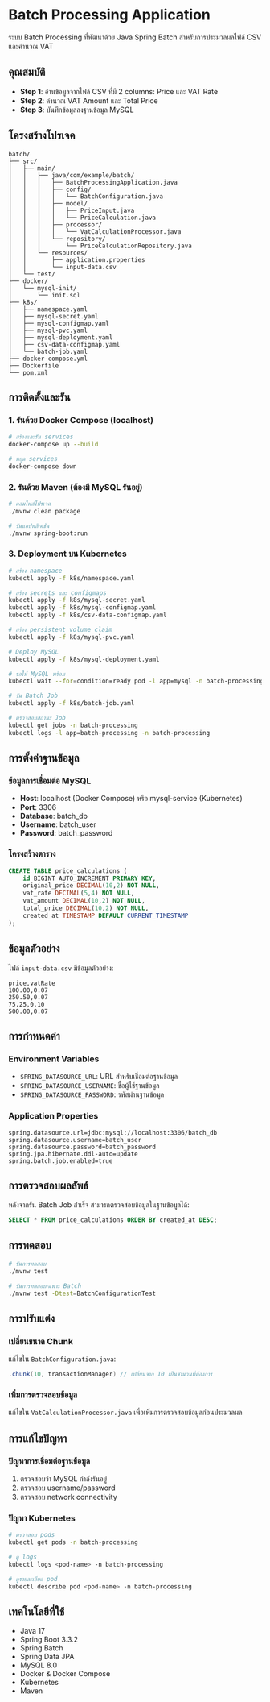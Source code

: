 # Batch Processing Application

ระบบ Batch Processing ที่พัฒนาด้วย Java Spring Batch สำหรับการประมวลผลไฟล์ CSV และคำนวณ VAT

## คุณสมบัติ

- **Step 1**: อ่านข้อมูลจากไฟล์ CSV ที่มี 2 columns: Price และ VAT Rate
- **Step 2**: คำนวณ VAT Amount และ Total Price
- **Step 3**: บันทึกข้อมูลลงฐานข้อมูล MySQL

## โครงสร้างโปรเจค

```
batch/
├── src/
│   ├── main/
│   │   ├── java/com/example/batch/
│   │   │   ├── BatchProcessingApplication.java
│   │   │   ├── config/
│   │   │   │   └── BatchConfiguration.java
│   │   │   ├── model/
│   │   │   │   ├── PriceInput.java
│   │   │   │   └── PriceCalculation.java
│   │   │   ├── processor/
│   │   │   │   └── VatCalculationProcessor.java
│   │   │   └── repository/
│   │   │       └── PriceCalculationRepository.java
│   │   └── resources/
│   │       ├── application.properties
│   │       └── input-data.csv
│   └── test/
├── docker/
│   └── mysql-init/
│       └── init.sql
├── k8s/
│   ├── namespace.yaml
│   ├── mysql-secret.yaml
│   ├── mysql-configmap.yaml
│   ├── mysql-pvc.yaml
│   ├── mysql-deployment.yaml
│   ├── csv-data-configmap.yaml
│   └── batch-job.yaml
├── docker-compose.yml
├── Dockerfile
└── pom.xml
```

## การติดตั้งและรัน

### 1. รันด้วย Docker Compose (localhost)

```bash
# สร้างและรัน services
docker-compose up --build

# หยุด services
docker-compose down
```

### 2. รันด้วย Maven (ต้องมี MySQL รันอยู่)

```bash
# คอมไพล์โปรเจค
./mvnw clean package

# รันแอปพลิเคชัน
./mvnw spring-boot:run
```

### 3. Deployment บน Kubernetes

```bash
# สร้าง namespace
kubectl apply -f k8s/namespace.yaml

# สร้าง secrets และ configmaps
kubectl apply -f k8s/mysql-secret.yaml
kubectl apply -f k8s/mysql-configmap.yaml
kubectl apply -f k8s/csv-data-configmap.yaml

# สร้าง persistent volume claim
kubectl apply -f k8s/mysql-pvc.yaml

# Deploy MySQL
kubectl apply -f k8s/mysql-deployment.yaml

# รอให้ MySQL พร้อม
kubectl wait --for=condition=ready pod -l app=mysql -n batch-processing --timeout=300s

# รัน Batch Job
kubectl apply -f k8s/batch-job.yaml

# ตรวจสอบสถานะ Job
kubectl get jobs -n batch-processing
kubectl logs -l app=batch-processing -n batch-processing
```

## การตั้งค่าฐานข้อมูล

### ข้อมูลการเชื่อมต่อ MySQL

- **Host**: localhost (Docker Compose) หรือ mysql-service (Kubernetes)
- **Port**: 3306
- **Database**: batch_db
- **Username**: batch_user
- **Password**: batch_password

### โครงสร้างตาราง

```sql
CREATE TABLE price_calculations (
    id BIGINT AUTO_INCREMENT PRIMARY KEY,
    original_price DECIMAL(10,2) NOT NULL,
    vat_rate DECIMAL(5,4) NOT NULL,
    vat_amount DECIMAL(10,2) NOT NULL,
    total_price DECIMAL(10,2) NOT NULL,
    created_at TIMESTAMP DEFAULT CURRENT_TIMESTAMP
);
```

## ข้อมูลตัวอย่าง

ไฟล์ `input-data.csv` มีข้อมูลตัวอย่าง:

```csv
price,vatRate
100.00,0.07
250.50,0.07
75.25,0.10
500.00,0.07
```

## การกำหนดค่า

### Environment Variables

- `SPRING_DATASOURCE_URL`: URL สำหรับเชื่อมต่อฐานข้อมูล
- `SPRING_DATASOURCE_USERNAME`: ชื่อผู้ใช้ฐานข้อมูล
- `SPRING_DATASOURCE_PASSWORD`: รหัสผ่านฐานข้อมูล

### Application Properties

```properties
spring.datasource.url=jdbc:mysql://localhost:3306/batch_db
spring.datasource.username=batch_user
spring.datasource.password=batch_password
spring.jpa.hibernate.ddl-auto=update
spring.batch.job.enabled=true
```

## การตรวจสอบผลลัพธ์

หลังจากรัน Batch Job สำเร็จ สามารถตรวจสอบข้อมูลในฐานข้อมูลได้:

```sql
SELECT * FROM price_calculations ORDER BY created_at DESC;
```

## การทดสอบ

```bash
# รันการทดสอบ
./mvnw test

# รันการทดสอบเฉพาะ Batch
./mvnw test -Dtest=BatchConfigurationTest
```

## การปรับแต่ง

### เปลี่ยนขนาด Chunk

แก้ไขใน `BatchConfiguration.java`:

```java
.chunk(10, transactionManager) // เปลี่ยนจาก 10 เป็นจำนวนที่ต้องการ
```

### เพิ่มการตรวจสอบข้อมูล

แก้ไขใน `VatCalculationProcessor.java` เพื่อเพิ่มการตรวจสอบข้อมูลก่อนประมวลผล

## การแก้ไขปัญหา

### ปัญหาการเชื่อมต่อฐานข้อมูล

1. ตรวจสอบว่า MySQL กำลังรันอยู่
2. ตรวจสอบ username/password
3. ตรวจสอบ network connectivity

### ปัญหา Kubernetes

```bash
# ตรวจสอบ pods
kubectl get pods -n batch-processing

# ดู logs
kubectl logs <pod-name> -n batch-processing

# ดูรายละเอียด pod
kubectl describe pod <pod-name> -n batch-processing
```

## เทคโนโลยีที่ใช้

- Java 17
- Spring Boot 3.3.2
- Spring Batch
- Spring Data JPA
- MySQL 8.0
- Docker & Docker Compose
- Kubernetes
- Maven
